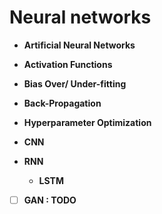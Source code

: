 # Neural networks

- **Artificial Neural Networks**

- **Activation Functions**

- **Bias Over/ Under-fitting**

- **Back-Propagation**

- **Hyperparameter Optimization**

- **CNN**

- **RNN**
  
  - **LSTM**

- [ ] **GAN : TODO**
